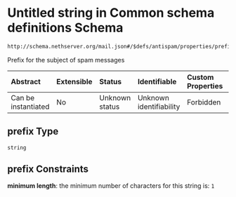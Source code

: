 # Untitled string in Common schema definitions Schema

```txt
http://schema.nethserver.org/mail.json#/$defs/antispam/properties/prefix_email_subject/properties/prefix
```

Prefix for the subject of spam messages

| Abstract            | Extensible | Status         | Identifiable            | Custom Properties | Additional Properties | Access Restrictions | Defined In                                      |
| :------------------ | :--------- | :------------- | :---------------------- | :---------------- | :-------------------- | :------------------ | :---------------------------------------------- |
| Can be instantiated | No         | Unknown status | Unknown identifiability | Forbidden         | Allowed               | none                | [mail.json\*](mail.json "open original schema") |

## prefix Type

`string`

## prefix Constraints

**minimum length**: the minimum number of characters for this string is: `1`
